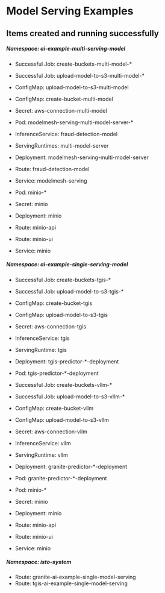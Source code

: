 # Model Serving Examples

## Items created and running successfully

##### Namespace: ai-example-multi-serving-model
* Successful Job: create-buckets-multi-model-*
* Successful Job: upload-model-to-s3-multi-model-*
* ConfigMap: upload-model-to-s3-multi-model
* ConfigMap: create-bucket-multi-model
* Secret: aws-connection-multi-model

* Pod: modelmesh-serving-multi-model-server-*
* InferenceService: fraud-detection-model
* ServingRuntimes: multi-model-server
* Deployment: modelmesh-serving-multi-model-server
* Route: fraud-detection-model
* Service: modelmesh-serving

* Pod: minio-*
* Secret: minio
* Deployment: minio
* Route: minio-api
* Route: minio-ui
* Service: minio

##### Namespace: ai-example-single-serving-model
* Successful Job: create-buckets-tgis-*
* Successful Job: upload-model-to-s3-tgis-*
* ConfigMap: create-bucket-tgis
* ConfigMap: upload-model-to-s3-tgis
* Secret: aws-connection-tgis
* InferenceService: tgis
* ServingRuntime: tgis
* Deployment: tgis-predictor-*-deployment
* Pod: tgis-predictor-*-deployment

* Successful Job: create-buckets-vllm-*
* Successful Job: upload-model-to-s3-vllm-*
* ConfigMap: create-bucket-vllm
* ConfigMap: upload-model-to-s3-vllm
* Secret: aws-connection-vllm
* InferenceService: vllm
* ServingRuntime: vllm
* Deployment: granite-predictor-*-deployment
* Pod: granite-predictor-*-deployment

* Pod: minio-*
* Secret: minio
* Deployment: minio
* Route: minio-api
* Route: minio-ui
* Service: minio

##### Namespace: isto-system
* Route: granite-ai-example-single-model-serving
* Route: tgis-ai-example-single-model-serving
